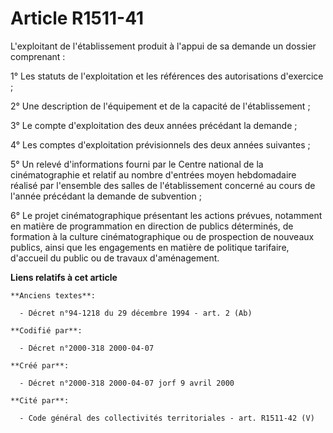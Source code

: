 # Article R1511-41

L'exploitant de l'établissement produit à l'appui de sa demande un dossier comprenant :

1° Les statuts de l'exploitation et les références des autorisations d'exercice ;

2° Une description de l'équipement et de la capacité de l'établissement ;

3° Le compte d'exploitation des deux années précédant la demande ;

4° Les comptes d'exploitation prévisionnels des deux années suivantes ;

5° Un relevé d'informations fourni par le Centre national de la cinématographie et relatif au nombre d'entrées moyen
hebdomadaire réalisé par l'ensemble des salles de l'établissement concerné au cours de l'année précédant la demande de
subvention ;

6° Le projet cinématographique présentant les actions prévues, notamment en matière de programmation en direction de publics
déterminés, de formation à la culture cinématographique ou de prospection de nouveaux publics, ainsi que les engagements en
matière de politique tarifaire, d'accueil du public ou de travaux d'aménagement.

**Liens relatifs à cet article**

	**Anciens textes**:

	  - Décret n°94-1218 du 29 décembre 1994 - art. 2 (Ab)

	**Codifié par**:

	  - Décret n°2000-318 2000-04-07

	**Créé par**:

	  - Décret n°2000-318 2000-04-07 jorf 9 avril 2000

	**Cité par**:

	  - Code général des collectivités territoriales - art. R1511-42 (V)
